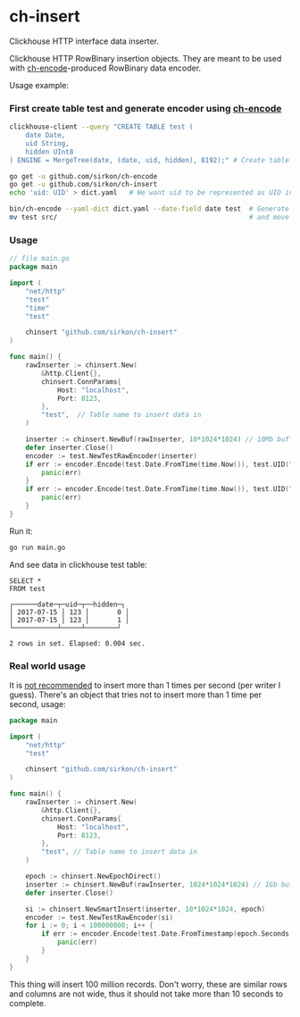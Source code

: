 # ch-insert
Clickhouse HTTP interface data inserter.

Clickhouse HTTP RowBinary insertion objects. They are meant to be used with [ch-encode](https://github.com/DenisCheremisov/ch-encode)-produced RowBinary data encoder.

Usage example:
### First create table test and generate encoder using [ch-encode](https://github.com/DenisCheremisov/ch-encode)
```bash
clickhouse-client --query "CREATE TABLE test (
    date Date,
    uid String,
    hidden UInt8
) ENGINE = MergeTree(date, (date, uid, hidden), 8192);" # Create table test

go get -u github.com/sirkon/ch-encode
go get -u github.com/sirkon/ch-insert
echo 'uid: UID' > dict.yaml   # We want uid to be represented as UID in Go code

bin/ch-encode --yaml-dict dict.yaml --date-field date test  # Generate encoder package in current directory
mv test src/                                                # and move it to src/ in order for go <cmd> to be able to use it
```

### Usage
```go
// file main.go
package main

import (
	"net/http"
	"test"
	"time"
	"test"

	chinsert "github.com/sirkon/ch-insert"
)

func main() {
	rawInserter := chinsert.New(
		&http.Client{},
		chinsert.ConnParams{
			Host: "localhost",
			Port: 8123,
		},
		"test",  // Table name to insert data in
	)

	inserter := chinsert.NewBuf(rawInserter, 10*1024*1024) // 10Mb buffer
	defer inserter.Close()
	encoder := test.NewTestRawEncoder(inserter)
	if err := encoder.Encode(test.Date.FromTime(time.Now()), test.UID("123"), test.Hidden(1)); err != nil {
		panic(err)
	}
	if err := encoder.Encode(test.Date.FromTime(time.Now()), test.UID("123"), test.Hidden(0)); err != nil {
		panic(err)
	}
}
```

Run it:
```bash
go run main.go
```

And see data in clickhouse test table:
```
SELECT *
FROM test

┌──────date─┬─uid─┬──hidden─┐
│ 2017-07-15 │ 123 │       0 │
│ 2017-07-15 │ 123 │       1 │
└───────────┴─────┴────────┘

2 rows in set. Elapsed: 0.004 sec.
```

### Real world usage
It is [not recommended](https://clickhouse.yandex/docs/en/introduction/performance.html#performance-on-data-insertion)
to insert more than 1 times per second (per writer I guess). There's an object that tries not to insert more than 1 time
per second, usage:
```go
package main

import (
	"net/http"
	"test"

	chinsert "github.com/sirkon/ch-insert"
)

func main() {
	rawInserter := chinsert.New(
		&http.Client{},
		chinsert.ConnParams{
			Host: "localhost",
			Port: 8123,
		},
		"test", // Table name to insert data in
	)

	epoch := chinsert.NewEpochDirect()
	inserter := chinsert.NewBuf(rawInserter, 1024*1024*1024) // 1Gb buffer is hard limit for insertion
	defer inserter.Close()

	si := chinsert.NewSmartInsert(inserter, 10*1024*1024, epoch)
	encoder := test.NewTestRawEncoder(si)
	for i := 0; i < 100000000; i++ {
		if err := encoder.Encode(test.Date.FromTimestamp(epoch.Seconds()), test.UID("123"), test.Hidden(0)); err != nil {
			panic(err)
		}
	}
}
```
This thing will insert 100 million records. Don't worry, these are similar rows and columns are not wide, thus it should
not take more than 10 seconds to complete.  